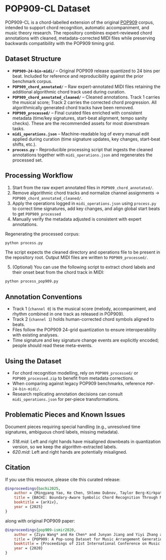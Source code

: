 # POP909-CL Dataset

POP909-CL is a chord-labelled extension of the original [POP909](https://github.com/music-x-lab/POP909-Dataset) corpus, intended to support chord recognition, automatic accompaniment, and music theory research. The repository combines expert-reviewed chord annotations with cleaned, metadata-corrected MIDI files while preserving backwards compatibility with the POP909 timing grid.

## Dataset Structure

- **`POP909-24-bin-midi/`** – Original POP909 release quantized to 24 bins per beat. Included for reference and reproducibility against the prior benchmark corpus.
- **`POP909_chord_annotated/`** – Raw expert-annotated MIDI files retaining the additional algorithmic chord track used during curation.
- **`POP909_chord_annotated_cleaned/`** – Cleaned annotations. Track 1 carries the musical score; Track 2 carries the corrected chord progression. All algorithmically generated chord tracks have been removed.
- **`POP909_processed/`** – Final curated files enriched with consistent metadata (time/key signatures, start-beat alignment, tempo sanity checks). These are the recommended assets for most downstream tasks.
- **`midi_operations.json`** – Machine-readable log of every manual edit applied during curation (time signature updates, key changes, start-beat shifts, etc.).
- **`process.py`** – Reproducible processing script that ingests the cleaned annotations together with `midi_operations.json` and regenerates the processed set.

## Processing Workflow

1. Start from the raw expert annotated files in `POP909_chord_annotated/`.
2. Remove algorithmic chord tracks and normalize channel assignments → `POP909_chord_annotated_cleaned/`.
3. Apply the operations logged in `midi_operations.json` using `process.py` to correct time signatures, add key changes, and align global start beats to get `POP909_processed`
4. Manually verify the metadata adjusted is consistent with expert annotations.

Regenerating the processed corpus:

```bash
python process.py
```

The script expects the cleaned directory and operations file to be present in the repository root. Output MIDI files are written to `POP909_processed/`.

5. (Optional) You can use the following script to extract chord labels and their onset beat from the chord track in MIDI:

```bash
python process_pop909.py
```

## Annotation Conventions

- Track 1 (`channel 0`) is the musical score (melody, accompaniment, and rhythm combined in one track as released in POP909).
- Track 2 (`channel 1`) holds human-corrected chord symbols aligned to beats.
- Files follow the POP909 24-grid quantization to ensure interoperability with existing analyses.
- Time signature and key signature change events are explicitly encoded; people should read these meta-events.

## Using the Dataset

- For chord recognition modelling, rely on `POP909_processed/` or `POP909_processed.zip` to benefit from metadata corrections.
- When comparing against legacy POP909 benchmarks, reference `POP-24-bin-midi/`.
- Research replicating annotation decisions can consult `midi_operations.json` for per-piece transformations.

## Problematic Pieces and Known Issues

Document pieces requiring special handling (e.g., unresolved time signatures, ambiguous chord labels, missing metadata).

- *518.mid*: Left and right hands have misaligned downbeats in quantization version, so we keep the algorithm-extracted labels.
- *620.mid*: Left and right hands are potentially misaligned.

## Citation

If you use this resource, please cite this curated release:

```BibTeX
@inproceedings{bachi2025,
    author = {Mingyang Yao, Ke Chen, Shlomo Dubnov, Taylor Berg-Kirkpatrick},
    title = {BACHI: Boundary-Aware Symbolic Chord Recognition Through Masked Iterative Decoding on Pop and Classical Music},
    booktitle = {arXiv},
    year = {2025}
}

```
along with original POP909 paper:

```BibTeX
@inproceedings{pop909-ismir2020,
    author = {Ziyu Wang* and Ke Chen* and Junyan Jiang and Yiyi Zhang and Maoran Xu and Shuqi Dai and Guxian Bin and Gus Xia},
    title = {POP909: A Pop-song Dataset for Music Arrangement Generation},
    booktitle = {Proceedings of 21st International Conference on Music Information Retrieval, {ISMIR}},
    year = {2020}
}
```